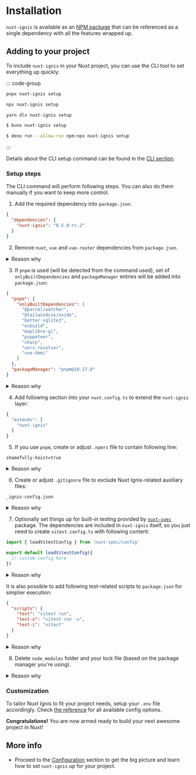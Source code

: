 # Installation

`nuxt-ignis` is available as an [NPM package](https://www.npmjs.com/package/nuxt-ignis) that can be referenced as a single dependency with all the features wrapped up.

## Adding to your project

To include `nuxt-ignis` in your Nuxt project, you can use the CLI tool to set everything up quickly:

::: code-group
```sh [pnpm]
pnpx nuxt-ignis setup
```

```sh [npm]
npx nuxt-ignis setup
```

```sh [yarn]
yarn dlx nuxt-ignis setup
```

```sh [bun]
$ bunx nuxt-ignis setup
```

```sh [deno]
$ deno run --allow-run npm:npx nuxt-ignis setup
```
:::

Details about the CLI setup command can be found in the [CLI section](/3-12-features-cli.html#setup).

### Setup steps

The CLI command will perform following steps. You can also do them manually if you want to keep more control.

1) Add the required dependency into `package.json`:

```json [package.json]
{
  "dependencies": {
    "nuxt-ignis": "0.5.0-rc.2"
  }
}
```

2) Remove `nuxt`, `vue` and `vue-router` dependencies from `package.json`.

<details>
<summary>Reason why</summary>

Those dependencies are already included in `nuxt-ignis`. Removing is recommended to avoid version clashes and potential issues. If you need to rely on specific versions, you are advised to use [deduping](https://www.youtube.com/watch?v=TTlgfMPFYwM).
</details>

3) If `pnpm` is used (will be detected from the command used), set of `onlyBuiltDependencies` and `packageManager` entries will be added into `package.json`:

```json [package.json]
{
  "pnpm": {
    "onlyBuiltDependencies": [
      "@parcel/watcher",
      "@tailwindcss/oxide",
      "better-sqlite3",
      "esbuild",
      "maplibre-gl",
      "puppeteer",
      "sharp",
      "unrs-resolver",
      "vue-demi"
    ]
  },
  "packageManager": "pnpm@10.17.0"
}
```

<details>
<summary>Reason why</summary>

Without `onlyBuiltDependencies`, `pnpm` will block any scripts that are being executed during the installation of these packages. This may lead to errors and inconsistencies. You will be still prompted to allow them manually using `pnpm approve-builds`. This is the way to ease things up. Check more in the [pnpm docs](https://pnpm.io/cli/approve-builds).

The `packageManager` tries to ensure same `pnpm` version is used as during the development of testing `nuxt-ignis`. However, extra setup might be required. Check more in the [Node.js docs](https://nodejs.org/docs/latest-v20.x/api/all.html#all_packages_packagemanager).
</details>

4) Add following section into your `nuxt.config.ts` to extend the `nuxt-ignis` layer:

```ts [nuxt.config.ts]
{
  "extends": [
    "nuxt-ignis"
  ]
}
```

5) If you use `pnpm`, create or adjust `.npmrc` file to contain following line:

```[.npmrc]
shamefully-hoist=true
```

<details>
<summary>Reason why</summary>

This is required to ensure `pnpm` will hoist all dependences from `nuxt-ignis` without you having to specify them in your own `package.json`. It is also recommened practice for Nuxt apps managed by `pnpm` in general. Check more in the [pnpm docs](https://pnpm.io/npmrc#shamefully-hoist).
</details>

6) Create or adjust `.gitignore` file to exclude Nuxt Ignis-related auxiliary files:

```[.gitignore]
_ignis-config.json
```

<details>
<summary>Reason why</summary>

Nuxt Ignis always creates a `public/_ignis-config.json` file when resolving `nuxt.config.ts` to expose the actual configuration for reference and potential debugging. As this file is re-generated automatically everytime the app starts, it is not recommended to add it to Git. It _could_ be stored for reference but this might tempt devs to edit it manually which would have no effect and should cause unnecessary confusion. Since the file is a JSON, comment can't be included to add auto-generation warning.
</details>

7) Optionally set things up for built-in testing provided by [`nuxt-spec`](/3-9-features-devex.html#testing) package. The dependencies are included in `nuxt-ignis` itself, so you just need to create `vitest.config.ts` with following content:

```ts [vitest.config.ts]
import { loadVitestConfig } from 'nuxt-spec/config'

export default loadVitestConfig({
  // custom config here
})
```

<details>
<summary>Reason why</summary>

Technically, this step is not required. Your tests will run even with absolutely zero config with `vitest` defaults. However, written like this, you can mix your override with the additional default setup provided by the test tool. Check more details in [`nuxt-spec` docs](https://github.com/AloisSeckar/nuxt-spec/blob/main/README.md#configuration).
</details>

It is also possible to add following test-related scripts to `package.json` for simplier execution:

```json [package.json]
{
  "scripts": {
    "test": "vitest run",
    "test-u": "vitest run -u",
    "test-i": "vitest"
  }
}
```

<details>
<summary>Reason why</summary>

This might be just a matter of personal preference, but someone might find the shorthands useful. Check more detailed explanation for each variant in [`nuxt-spec` docs](https://github.com/AloisSeckar/nuxt-spec/blob/main/README.md#running-tests).
</details>

8) Delete `node_modules` folder and your lock file (based on the package manager you're using).

<details>
<summary>Reason why</summary>

Hands-on eachxperience shows things may end up acting weirdly if new packages from `nuxt-ignis` are just added into existing `node_modules`. Deleting current set of modules and the lock file ensures all dependencies are freshly resolved and correctly wired up. In most scenarios this is a simple and convenient way to avoid potential issues.

In rare cases, when you need to keep your dependencies intact due to specific overrides, [deduping](https://www.youtube.com/watch?v=TTlgfMPFYwM) might help to mitigate some of the more common problems related to package resolution.
</details>

### Customization

To tailor Nuxt Ignis to fit your project needs, setup your `.env` file accordingly. Check [the reference](/2-5-full-reference.html) for all available config options.

**Congratulations!** You are now armed ready to build your next awesome project in Nuxt!

## More info

- Proceed to the [Configuration](/2-1-configuration.html) section to get the big picture and learn how to set `nuxt-ignis` up for your project.
